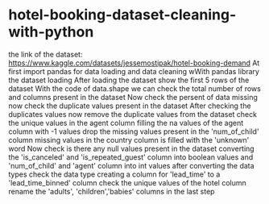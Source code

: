 # hotel-booking-dataset-cleaning-with-python
the link of the dataset: https://www.kaggle.com/datasets/jessemostipak/hotel-booking-demand
At first import pandas for data loading and data cleaning
wWith pandas library the dataset loading
After loading the dataset show the first 5 rows of the dataset
With the code of data.shape we can check the total number of rows and columns present in the dataset
Now check the persent of data missing
now check the duplicate values present in the dataset
After checking the duplicates values now remove the duplicate values from the dataset
check the unique values in the agent column
filling the na values of the agent column with -1 values
drop the missing values present in the 'num_of_child' column
missing values in the country column is filled with the 'unknown' word
Now check is there any null values present in the dataset
converting the 'is_canceled' and 'is_repeated_guest' column into boolean values and 'num_of_child' and 'agent' column into int values
after converting the data types check the data type
creating a column for 'lead_time' to a 'lead_time_binned' column
check the unique values of the hotel column
rename the 'adults', 'children','babies' columns in the last step
